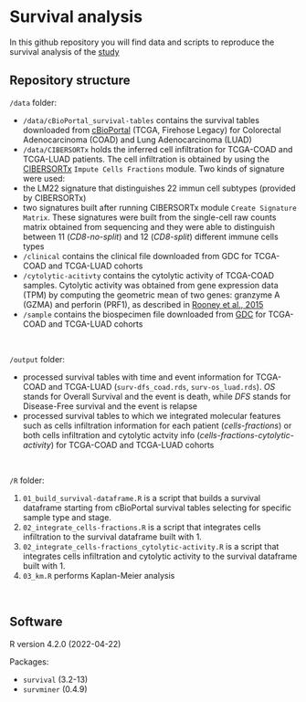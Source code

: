 # Survival analysis
 In this github repository you will find data and scripts to reproduce the survival analysis of the [study](https://www.biorxiv.org/content/10.1101/2021.12.14.472046v1.full)
 
## Repository structure
 
`/data` folder:
- `/data/cBioPortal_survival-tables` contains the survival tables downloaded from [cBioPortal](https://www.cbioportal.org/) (TCGA, Firehose Legacy) for Colorectal Adenocarcinoma (COAD) and Lung Adenocarcinoma (LUAD) 
- `/data/CIBERSORTx` holds the inferred cell infiltration for TCGA-COAD and TCGA-LUAD patients. The cell infiltration is obtained by using the [CIBERSORTx](https://cibersortx.stanford.edu/) `Impute Cells Fractions` module. Two kinds of signature were used:
 - the LM22 signature that distinguishes 22 immun cell subtypes (provided by CIBERSORTx)
 - two signatures built after running CIBERSORTx module `Create Signature Matrix`. These signatures were built from the single-cell raw counts matrix obtained from sequencing and they were able to distinguish between 11 (_CD8-no-split_) and 12 (_CD8-split_) different immune cells types
- `/clinical` contains the clinical file downloaded from GDC for TCGA-COAD and TCGA-LUAD cohorts
- `/cytolytic-acitivty` contains the cytolytic activity of TCGA-COAD samples. Cytolytic activity was obtained from gene expression data (TPM) by computing the geometric mean of two genes: granzyme A (GZMA) and perforin (PRF1), as described in [Rooney et al., 2015](https://www.sciencedirect.com/science/article/pii/S0092867414016390?via%3Dihub)
- `/sample` contains the biospecimen file downloaded from [GDC](https://portal.gdc.cancer.gov/) for TCGA-COAD and TCGA-LUAD cohorts

<br>

`/output` folder: 
- processed survival tables with time and event information for TCGA-COAD and TCGA-LUAD (`surv-dfs_coad.rds`, `surv-os_luad.rds`). _OS_ stands for Overall Survival and the event is death, while _DFS_ stands for Disease-Free survival and the event is relapse
- processed survival tables to which we integrated molecular features such as cells infiltration information for each patient (_cells-fractions_) or both cells infiltration and cytolytic actvity info (_cells-fractions-cytolytic-activity_) for TCGA-COAD and TCGA-LUAD cohorts

<br>

`/R` folder:
1. `01_build_survival-dataframe.R` is a script that builds a survival dataframe starting from cBioPortal survival tables selecting for specific sample type and stage.
2. `02_integrate_cells-fractions.R` is a script that integrates cells infiltration to the survival dataframe built with 1.
3. `02_integrate_cells-fractions_cytolytic-activity.R` is a script that integrates cells infiltration and cytolytic activity to the survival dataframe built with 1.
4. `03_km.R` performs Kaplan-Meier analysis

<br>

## Software
 R version 4.2.0 (2022-04-22)  
 
 Packages:
 - `survival` (3.2-13)
 - `survminer` (0.4.9)
